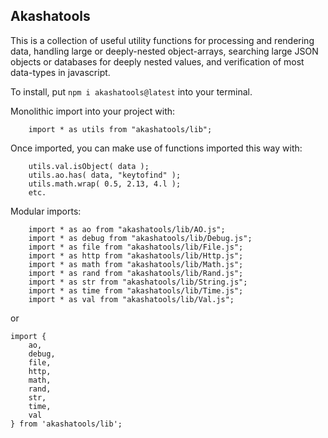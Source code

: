## Akashatools

This is a collection of useful utility functions for processing and rendering data, handling large or deeply-nested object-arrays, searching large JSON objects or databases for deeply nested values, and verification of most data-types in javascript. 

To install, put `npm i akashatools@latest` into your terminal. 

Monolithic import into your project with: 
```
    import * as utils from "akashatools/lib";
```

Once imported, you can make use of functions imported this way with: 
```
    utils.val.isObject( data );
    utils.ao.has( data, "keytofind" );
    utils.math.wrap( 0.5, 2.13, 4.l );
    etc.
```

Modular imports: 
~~~
    import * as ao from "akashatools/lib/AO.js";
    import * as debug from "akashatools/lib/Debug.js";
    import * as file from "akashatools/lib/File.js";
    import * as http from "akashatools/lib/Http.js";
    import * as math from "akashatools/lib/Math.js";
    import * as rand from "akashatools/lib/Rand.js";
    import * as str from "akashatools/lib/String.js";
    import * as time from "akashatools/lib/Time.js";
    import * as val from "akashatools/lib/Val.js";
~~~

or 

~~~
import {
    ao,
    debug,
    file,
    http,
    math,
    rand,
    str,
    time,
    val
} from 'akashatools/lib';
~~~